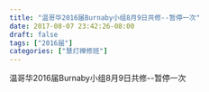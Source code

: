 ```yaml
---
title: "温哥华2016届Burnaby小组8月9日共修--暂停一次"
date: 2017-08-07 23:42:26-08:00
draft: false
tags: ["2016届"]
categories: ["慧灯禅修班"]
---
```

温哥华2016届Burnaby小组8月9日共修--暂停一次
